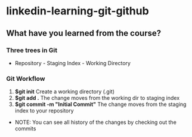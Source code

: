 # linkedin-learning-git-github

## What have you learned from the course?

### Three trees in Git
* Repository - Staging Index - Working Directory

### Git Workflow
1. __$git init__ Create a working directory (.git)
2. __$git add .__ The change moves from the working dir to staging index
3. __$git commit -m "Initial Commit"__ The change moves from the staging index to your repository
* NOTE: You can see all history of the changes by checking out the commits

